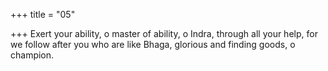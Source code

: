+++
title = "05"

+++
Exert your ability, o master of ability, o Indra, through all your help, for we follow after you who are like Bhaga, glorious and finding goods,  o champion.  
